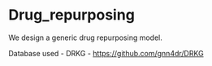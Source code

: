 # Drug_repurposing

We design a generic drug repurposing model.

Database used - DRKG - https://github.com/gnn4dr/DRKG
